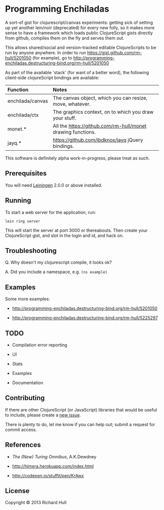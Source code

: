 Programming Enchiladas
======================

A sort-of gist for clojurescript/canvas experiments: getting sick
of setting up yet another lein/noir (deprecated) for every new folly,
so it makes more sense to have a framework which loads public 
ClojureScript gists directly from github, compiles them on the fly 
and serves them out.

This allows shared/social and version-tracked editable ClojureScripts
to be run by anyone anywhere. In order to run https://gist.github.com/rm-hull/5201050
(for example), go to http://programming-enchiladas.destructuring-bind.org/rm-hull/5201050

As part of the available 'stack' (for want of a better word), the 
following client-side clojureScript bindings are available:

| Function | Notes |
|:---------|:------|
| enchilada/canvas | The canvas object, which you can resize, move, whatever. |
| enchilada/ctx | The graphics context, on to which you draw your stuff. |
| monet.* | All the https://github.com/rm-hull/monet drawing functions. |
| jayq.* | https://github.com/ibdknox/jayq jQuery bindings. |


This software is definitely alpha work-in-progress, please treat as such.

## Prerequisites

You will need [Leiningen](https://github.com/technomancy/leiningen) 2.0.0 or
above installed.

## Running

To start a web server for the application, run:

    lein ring server

This will start the server at port 3000 or thereabouts. Then create your 
ClojureScript gist, and slot in the login and id, and hack on.

## Troubleshooting

Q. Why doesn't my clojurescript compile, it looks ok? 

A. Did you include a namespace, e.g. `(ns example)`

## Examples

Some more examples:

* http://programming-enchiladas.destructuring-bind.org/rm-hull/5201050

* http://programming-enchiladas.destructuring-bind.org/rm-hull/5225297

## TODO

* Compilation error reporting

* UI

* Stats

* Examples

* Documentation

## Contributing

If there are other ClojureScript (or JavaScript) libraries that would be
useful to include, please create a 
[new issue](https://github.com/rm-hull/programming-enchiladas/issues/new).

There is plenty to do, let me know if you can help out; submit a request 
for commit access.

## References

* _The (New) Turing Omnibus_, A.K.Dewdney

* http://himera.herokuapp.com/index.html

* http://codepen.io/stuffit/pen/KrAwx

## License

Copyright © 2013 Richard Hull
